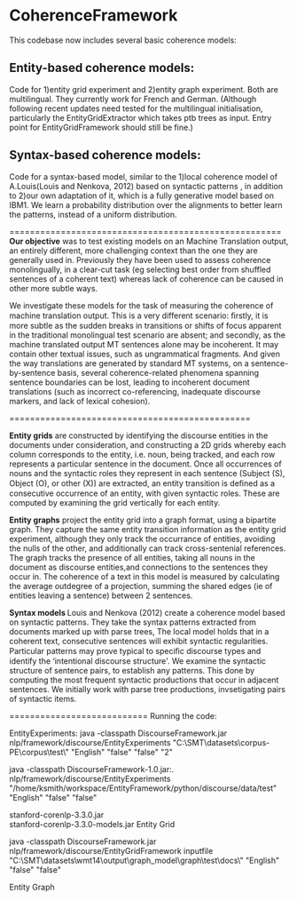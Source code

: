 CoherenceFramework
===============
This codebase now includes several basic coherence models:


<h2>Entity-based coherence models: </h2> Code for 1)entity grid experiment and 2)entity graph experiment.
Both are multilingual. They currently work for French and German.
(Although following recent updates need tested for the multilingual initialisation, particularly the EntityGridExtractor which takes
ptb trees as input. Entry point for EntityGridFramework should still be fine.)

<h2>Syntax-based coherence models: </h2>Code for a syntax-based model, similar to the 1)local coherence model of A.Louis(Louis and Nenkova, 2012) based on syntactic patterns ,
in addition to 2)our own adaptation of it, which is a fully generative model based on IBM1. We learn a
probability distribution over the alignments to better learn the patterns, instead of a uniform distribution.

=====================================================
<b>Our objective</b> was to test existing models on an Machine Translation output, an entirely different, more challenging context than the one they are generally used in.
Previously they have been used to assess coherence monolingually, in a clear-cut task (eg selecting best order from
shuffled sentences of a coherent text) whereas lack of coherence can be caused in other more subtle ways. 

We investigate these models for the task of measuring the coherence of machine translation output. 
This is a very different scenario: ﬁrstly, it is more subtle as the sudden breaks in transitions or shifts of focus apparent in the 
traditional monolingual test scenario are absent;
and secondly, as the machine translated output MT sentences alone may be incoherent. It may contain other textual issues, such as ungrammatical fragments.
And given the way translations are generated by standard MT systems, on a sentence-by-sentence basis, several coherence-related phenomena 
spanning sentence boundaries can be lost, leading to incoherent document translations 
(such as incorrect co-referencing, inadequate discourse markers, and lack of lexical cohesion). 

 
===============================================

<b>Entity grids</b> are constructed by identifying the discourse entities in the documents
under consideration, and constructing a 2D grids whereby each column corresponds to the entity,
i.e. noun, being tracked, and each row represents a particular sentence in the document. Once all occurrences of nouns 
and the syntactic roles they represent in each sentence (Subject (S), Object (O), or other (X)) are extracted, 
an entity transition is deﬁned as a consecutive occurrence of an entity, with given syntactic roles. These are computed 
by examining the grid vertically for each entity. 

<b>Entity graphs</b> project the entity grid into a graph format, using a bipartite graph. They
 capture the same entity transition information as the entity grid experiment, although they
only track the occurrance of entities, avoiding the nulls of the other, and additionally can track
cross-sentenial references. The graph tracks the presence of all entities, taking all nouns in the document as discourse
entities,and connections to the sentences they occur in. 
The coherence of a text in this model is measured by calculating the average outdegree
of a projection, summing the shared edges (ie of entities leaving a sentence) between 2 sentences.

<b>Syntax models </b>
Louis and Nenkova (2012) create a coherence model based on syntactic patterns. 
They take the syntax patterns extracted from documents marked up with parse trees,
The local model holds that in a coherent text, consecutive sentences will exhibit syntactic regularities. 
Particular patterns may prove typical to speciﬁc discourse types and identify the ‘intentional discourse structure'. 
We examine the syntactic structure of sentence pairs, to establish any patterns. 
This done by computing the most frequent syntactic productions that occur in adjacent sentences.
We initially work with parse tree productions, invsetigating pairs of syntactic items.
 
 
  
===========================
Running the code:

EntityExperiments:
java -classpath  DiscourseFramework.jar nlp/framework/discourse/EntityExperiments "C:\\SMT\\datasets\\corpus-PE\\corpus\\test\\" "English" "false" "false" "2"

java -classpath  DiscourseFramework-1.0.jar:. nlp/framework/discourse/EntityExperiments "/home/ksmith/workspace/EntityFramework/python/discourse/data/test" "English" "false" "false"



stanford-corenlp-3.3.0.jar  
stanford-corenlp-3.3.0-models.jar
Entity Grid

java -classpath  DiscourseFramework.jar nlp/framework/discourse/EntityGridFramework inputfile 
"C:\\SMT\\datasets\\wmt14\\output\\graph_model\\graph\\test\\docs\\" "English" "false" "false" 

Entity Graph